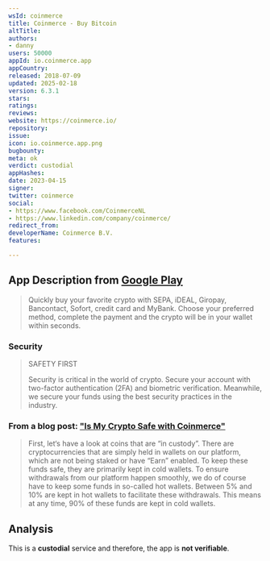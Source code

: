 ```yaml
---
wsId: coinmerce
title: Coinmerce - Buy Bitcoin
altTitle: 
authors:
- danny
users: 50000
appId: io.coinmerce.app
appCountry: 
released: 2018-07-09
updated: 2025-02-18
version: 6.3.1
stars: 
ratings: 
reviews: 
website: https://coinmerce.io/
repository: 
issue: 
icon: io.coinmerce.app.png
bugbounty: 
meta: ok
verdict: custodial
appHashes: 
date: 2023-04-15
signer: 
twitter: coinmerce
social:
- https://www.facebook.com/CoinmerceNL
- https://www.linkedin.com/company/coinmerce/
redirect_from: 
developerName: Coinmerce B.V.
features: 

---
```


## App Description from [Google Play](https://play.google.com/store/apps/details?id=io.coinmerce.app&gl=us) 

> Quickly buy your favorite crypto with SEPA, iDEAL, Giropay, Bancontact, Sofort, credit card and MyBank. Choose your preferred method, complete the payment and the crypto will be in your wallet within seconds.

### Security 

> SAFETY FIRST
> 
> Security is critical in the world of crypto. Secure your account with two-factor authentication (2FA) and biometric verification. Meanwhile, we secure your funds using the best security practices in the industry.

### From a blog post: ["Is My Crypto Safe with Coinmerce"](https://coinmerce.io/en/news/is-my-crypto-safe-with-coinmerce/) 

> First, let‘s have a look at coins that are “in custody”. There are cryptocurrencies that are simply held in wallets on our platform, which are not being staked or have “Earn” enabled. To keep these funds safe, they are primarily kept in cold wallets. To ensure withdrawals from our platform happen smoothly, we do of course have to keep some funds in so-called hot wallets. Between 5% and 10% are kept in hot wallets to facilitate these withdrawals. This means at any time, 90% of these funds are kept in cold wallets.

## Analysis 

This is a **custodial** service and therefore, the app is **not verifiable**.
